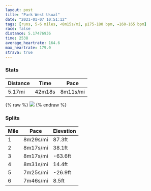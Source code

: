 ```yaml
---
layout: post
title: "Park West Usual"
date: "2021-01-07 10:51:12"
tags: [runs, 5-6 miles, <8m15s/mi, μ175-180 bpm, →160-165 bpm]
race: false
distance: 5.17476936
time: 2538
average_heartrate: 164.6
max_heartrate: 179.0
strava: true
---
```


### Stats

| Distance | Time | Pace |
|----------|------|------|
|5.17mi|42m18s|8m11s/mi|

{% raw %}
<img src='https://maps.googleapis.com/maps/api/staticmap?maptype=roadmap&path=enc:ov~wFx{hbMMFOXAZOb@E`@KTMl@C\?VGT]r@CPEDETMZQ\{@PMP@LHPBd@AJOb@Ed@g@vAa@p@Gb@U~@Wd@GPKn@GPc@p@Ot@Ur@@v@h@jAPtA?VKp@mCxHm@pCK^IRGXNx@Cn@Kn@Sv@Il@C`AMr@Qj@]n@Wd@YZi@xAMROf@YrCGlBM\IbA@\Jh@Th@^b@RJTFx@CLCHE^m@Ha@PqBH[b@m@n@YZCf@Bf@EpBs@FAj@Fl@XZTRRx@fBb@jA`@vB^bAd@^bAZf@R^^Td@Rt@Lr@Hn@ZzARj@Xj@`@d@`@\\T`Bz@pAd@d@VnAf@VR\\p@`An@tBDJRV`@R^LZH~AE\Ef@Bj@\f@j@Vf@Pn@fAzEj@jAt@`Az@v@dAn@p@ZhATj@@f@An@S~@Of@Wb@MfAOz@L^PfA|@f@f@`BlBnAbDFH|@v@^HL@fBYr@EVBRBRHf@d@j@Vb@f@NVz@jBj@dAf@z@RT~@r@lBfBb@p@Th@HZh@lArArB`@\h@\VBJDfAJ^IVCNDt@?f@En@A`AEh@@b@JXNXT`@r@Ph@^hCR`@ZXnBnAv@X|@d@pA^f@Hb@P`@XTDzAlAZ^Vd@Zt@x@lAVl@tA`B^r@`@b@j@Td@Zh@TTBVNhARTNN`@PrAZzAB`@G^CB[JARBRBABDPp@p@Zf@QRg@RWJGZbA`@Z\ZJ\@Vv@TRT^X\LXVZd@TNDCDIPGVN\h@x@^j@D`@`@^p@Dd@H\LTBNV^^X^^LFTBt@^HDRCPD^l@LLNBLJFLpAr@r@hBX^LLZDPJd@Lp@BvAn@pAt@f@NdAFj@Zd@DJFN?DC@KSOGFFJJFBb@d@VNNJXEp@[jALr@CX[rACNBf@AVGTUn@YZa@p@M`@AJ@JPV\HNJF?^v@\`@CJKEE?CF@Dl@dAZVh@Nx@d@^ZdAX^PFD?FMFBBPG~@D`A^TL`@^|@j@\^h@Jt@Xb@v@XTRJd@f@J\YRQ\Sh@Y|@ANFd@Ej@?TET?L&key=AIzaSyC1MId7bFpkLXNAaYhBSTb8jLyiSqzbDtM&size=800x800&markers=color:yellow|label:S|40.7948,-73.94253&markers=color:green|label:F|40.75585999999995,-73.99650000000014'>
{% endraw %}

### Splits

| Mile | Pace | Elevation |
|------|------|-----------|
|1|8m29s/mi|87.3ft|
|2|8m17s/mi|38.1ft|
|3|8m17s/mi|-63.6ft|
|4|8m31s/mi|14.4ft|
|5|7m25s/mi|-26.9ft|
|6|7m46s/mi|8.5ft|
